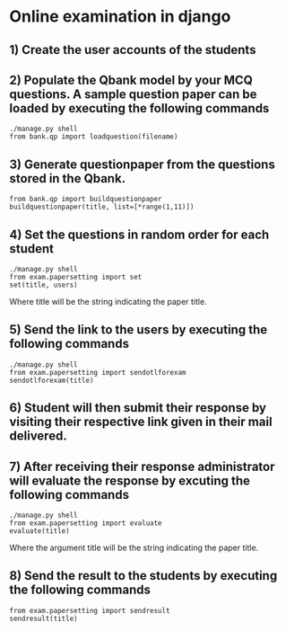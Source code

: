 # Online examination in django

## 1) Create the user accounts of the students

## 2) Populate the Qbank model by your MCQ questions. A sample question paper can be loaded by executing the following commands

    ./manage.py shell
    from bank.qp import loadquestion(filename)

## 3) Generate questionpaper from the questions stored in the Qbank.

    from bank.qp import buildquestionpaper
    buildquestionpaper(title, list=[*range(1,11)])

## 4) Set the questions in random order for each student

    ./manage.py shell
    from exam.papersetting import set
    set(title, users)

Where title will be the string indicating the paper title.

## 5) Send the link to the users by executing the following commands

    ./manage.py shell
    from exam.papersetting import sendotlforexam
    sendotlforexam(title)

## 6) Student will then submit their response by visiting their respective link given in their mail delivered.

## 7) After receiving their response administrator will evaluate the response by excuting the following commands

    ./manage.py shell
    from exam.papersetting import evaluate
    evaluate(title)

Where the argument title will be the string indicating the paper title.

## 8) Send the result to the students by executing the following commands

    from exam.papersetting import sendresult
    sendresult(title)
